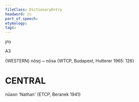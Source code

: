 ```yaml
---
fileClass: DictionaryEntry
headword: נתן
part_of_speech: 
etymology: 
tags: 
---
```

נתן

A3

{WESTERN}
nōsn̥ ~ nōsə {WTCP, Budapest, Hutterer 1965: 126}

CENTRAL
========

nūəsn 'Nathan' {ETCP, Beranek 1941}